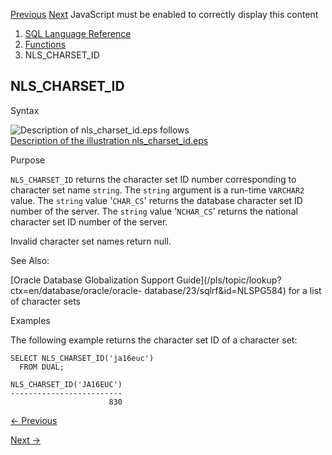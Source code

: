 [Previous](NLS_CHARSET_DECL_LEN.md) [Next](NLS_CHARSET_NAME.md) JavaScript
must be enabled to correctly display this content

  1. [SQL Language Reference ](index.md)
  2. [Functions](Functions.md)
  3. NLS_CHARSET_ID 

## NLS_CHARSET_ID

Syntax

![Description of nls_charset_id.eps
follows](https://docs.oracle.com/en/database/oracle/oracle-database/23/sqlrf/img/nls_charset_id.gif)  
[Description of the illustration
nls_charset_id.eps](img_text/nls_charset_id.md)

Purpose

`NLS_CHARSET_ID` returns the character set ID number corresponding to
character set name `string`. The `string` argument is a run-time `VARCHAR2`
value. The `string` value '`CHAR_CS`' returns the database character set ID
number of the server. The `string` value '`NCHAR_CS`' returns the national
character set ID number of the server.

Invalid character set names return null.

See Also:

[Oracle Database Globalization Support
Guide](/pls/topic/lookup?ctx=en/database/oracle/oracle-
database/23/sqlrf&id=NLSPG584) for a list of character sets

Examples

The following example returns the character set ID of a character set:

    
    
    SELECT NLS_CHARSET_ID('ja16euc') 
      FROM DUAL; 
    
    NLS_CHARSET_ID('JA16EUC')
    ------------------------- 
                          830


[← Previous](NLS_CHARSET_DECL_LEN.md)

[Next →](NLS_CHARSET_NAME.md)
